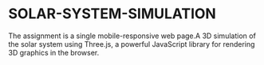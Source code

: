 # SOLAR-SYSTEM-SIMULATION
The assignment is a single mobile-responsive web page.A 3D simulation of the solar system using Three.js, a powerful JavaScript library for rendering 3D graphics in the browser.
